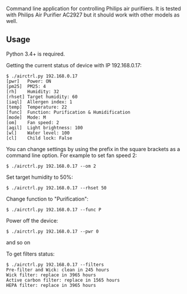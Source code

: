 Command line application for controlling Philips air purifiiers.
It is tested with Philips Air Purifier AC2927 but it should work with other models as well.

Usage
---
Python 3.4+ is required.

Getting the current status of device with IP 192.168.0.17:
```
$ ./airctrl.py 192.168.0.17
[pwr]   Power: ON
[pm25]  PM25: 4
[rh]    Humidity: 32
[rhset] Target humidity: 60
[iaql]  Allergen index: 1
[temp]  Temperature: 22
[func]  Function: Purification & Humidification
[mode]  Mode: M
[om]    Fan speed: 2
[aqil]  Light brightness: 100
[wl]    Water level: 100
[cl]    Child lock: False
```
You can change settings by using the prefix in the square brackets as a command line option.
For example to set fan speed 2:

    $ ./airctrl.py 192.168.0.17 --om 2

Set target humidity to 50%:

    $ ./airctrl.py 192.168.0.17 --rhset 50

Change function to "Purification":

    $ ./airctrl.py 192.168.0.17 --func P

Power off the device:

    $ ./airctrl.py 192.168.0.17 --pwr 0

and so on

To get filters status:
```
$ ./airctrl.py 192.168.0.17 --filters
Pre-filter and Wick: clean in 245 hours
Wick filter: replace in 3965 hours
Active carbon filter: replace in 1565 hours
HEPA filter: replace in 3965 hours
```
